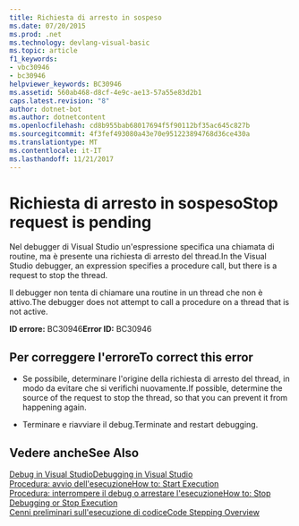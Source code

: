 ```yaml
---
title: Richiesta di arresto in sospeso
ms.date: 07/20/2015
ms.prod: .net
ms.technology: devlang-visual-basic
ms.topic: article
f1_keywords:
- vbc30946
- bc30946
helpviewer_keywords: BC30946
ms.assetid: 560ab468-d8cf-4e9c-ae13-57a55e83d2b1
caps.latest.revision: "8"
author: dotnet-bot
ms.author: dotnetcontent
ms.openlocfilehash: cd8b955bab68017694f5f90112bf35ac645c827b
ms.sourcegitcommit: 4f3fef493080a43e70e951223894768d36ce430a
ms.translationtype: MT
ms.contentlocale: it-IT
ms.lasthandoff: 11/21/2017
---
```

# <a name="stop-request-is-pending"></a><span data-ttu-id="a7755-102">Richiesta di arresto in sospeso</span><span class="sxs-lookup"><span data-stu-id="a7755-102">Stop request is pending</span></span>
<span data-ttu-id="a7755-103">Nel debugger di Visual Studio un'espressione specifica una chiamata di routine, ma è presente una richiesta di arresto del thread.</span><span class="sxs-lookup"><span data-stu-id="a7755-103">In the Visual Studio debugger, an expression specifies a procedure call, but there is a request to stop the thread.</span></span>  
  
 <span data-ttu-id="a7755-104">Il debugger non tenta di chiamare una routine in un thread che non è attivo.</span><span class="sxs-lookup"><span data-stu-id="a7755-104">The debugger does not attempt to call a procedure on a thread that is not active.</span></span>  
  
 <span data-ttu-id="a7755-105">**ID errore:** BC30946</span><span class="sxs-lookup"><span data-stu-id="a7755-105">**Error ID:** BC30946</span></span>  
  
## <a name="to-correct-this-error"></a><span data-ttu-id="a7755-106">Per correggere l'errore</span><span class="sxs-lookup"><span data-stu-id="a7755-106">To correct this error</span></span>  
  
-   <span data-ttu-id="a7755-107">Se possibile, determinare l'origine della richiesta di arresto del thread, in modo da evitare che si verifichi nuovamente.</span><span class="sxs-lookup"><span data-stu-id="a7755-107">If possible, determine the source of the request to stop the thread, so that you can prevent it from happening again.</span></span>  
  
-   <span data-ttu-id="a7755-108">Terminare e riavviare il debug.</span><span class="sxs-lookup"><span data-stu-id="a7755-108">Terminate and restart debugging.</span></span>  
  
## <a name="see-also"></a><span data-ttu-id="a7755-109">Vedere anche</span><span class="sxs-lookup"><span data-stu-id="a7755-109">See Also</span></span>  
 [<span data-ttu-id="a7755-110">Debug in Visual Studio</span><span class="sxs-lookup"><span data-stu-id="a7755-110">Debugging in Visual Studio</span></span>](/visualstudio/debugger/debugging-in-visual-studio)  
 [<span data-ttu-id="a7755-111">Procedura: avvio dell'esecuzione</span><span class="sxs-lookup"><span data-stu-id="a7755-111">How to: Start Execution</span></span>](http://msdn.microsoft.com/en-us/b0fe0ce5-900e-421f-a4c6-aa44ddae453c)  
 [<span data-ttu-id="a7755-112">Procedura: interrompere il debug o arrestare l'esecuzione</span><span class="sxs-lookup"><span data-stu-id="a7755-112">How to: Stop Debugging or Stop Execution</span></span>](http://msdn.microsoft.com/en-us/03c68f95-aa96-481b-990e-467e065453a5)  
 [<span data-ttu-id="a7755-113">Cenni preliminari sull'esecuzione di codice</span><span class="sxs-lookup"><span data-stu-id="a7755-113">Code Stepping Overview</span></span>](http://msdn.microsoft.com/en-us/8791dac9-64d1-4bb9-b59e-8d59af1833f9)
